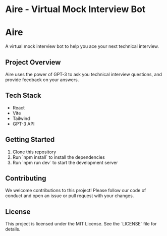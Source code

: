 <!DOCTYPE html>
<html>
  <head>
    <meta charset="UTF-8">
    <h1>Aire - Virtual Mock Interview Bot</h1>
  </head>
  <body>
    <h1>Aire</h1>
    <p>A virtual mock interview bot to help you ace your next technical interview.</p>
    <h2>Project Overview</h2>
    <p>Aire uses the power of GPT-3 to ask you technical interview questions, and provide feedback on your answers.</p>
    <h2>Tech Stack</h2>
    <ul>
      <li>React</li>
      <li>Vite</li>
      <li>Tailwind</li>
      <li>GPT-3 API</li>
    </ul>
    <h2>Getting Started</h2>
    <ol>
      <li>Clone this repository</li>
      <li>Run `npm install` to install the dependencies</li>
      <li>Run `npm run dev` to start the development server</li>
    </ol>
    <h2>Contributing</h2>
    <p>We welcome contributions to this project! Please follow our code of conduct and open an issue or pull request with your changes.</p>
    <h2>License</h2>
    <p>This project is licensed under the MIT License. See the `LICENSE` file for details.</p>
  </body>
</html>
